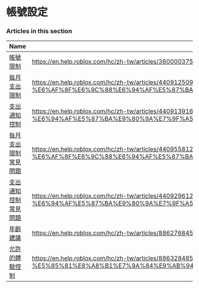 # 帳號設定  
### Articles in this section
Name|URL
-|-
[帳號限制](./帳號限制.html) |https://en.help.roblox.com/hc/zh-tw/articles/360000375686-%E5%B8%B3%E8%99%9F%E9%99%90%E5%88%B6
[每月支出限制](./每月支出限制.html) |https://en.help.roblox.com/hc/zh-tw/articles/4409125091348-%E6%AF%8F%E6%9C%88%E6%94%AF%E5%87%BA%E9%99%90%E5%88%B6
[支出通知控制](./支出通知控制.html) |https://en.help.roblox.com/hc/zh-tw/articles/4409139163412-%E6%94%AF%E5%87%BA%E9%80%9A%E7%9F%A5%E6%8E%A7%E5%88%B6
[每月支出限制常見問題](./每月支出限制常見問題.html) |https://en.help.roblox.com/hc/zh-tw/articles/4409558125460-%E6%AF%8F%E6%9C%88%E6%94%AF%E5%87%BA%E9%99%90%E5%88%B6%E5%B8%B8%E8%A6%8B%E5%95%8F%E9%A1%8C
[支出通知控制常見問題](./支出通知控制常見問題.html) |https://en.help.roblox.com/hc/zh-tw/articles/4409296123796-%E6%94%AF%E5%87%BA%E9%80%9A%E7%9F%A5%E6%8E%A7%E5%88%B6%E5%B8%B8%E8%A6%8B%E5%95%8F%E9%A1%8C
[年齡建議](./年齡建議.html) |https://en.help.roblox.com/hc/zh-tw/articles/8862768451604-%E5%B9%B4%E9%BD%A1%E5%BB%BA%E8%AD%B0
[允許的體驗控制](./允許的體驗控制.html) |https://en.help.roblox.com/hc/zh-tw/articles/8863284850196-%E5%85%81%E8%A8%B1%E7%9A%84%E9%AB%94%E9%A9%97%E6%8E%A7%E5%88%B6